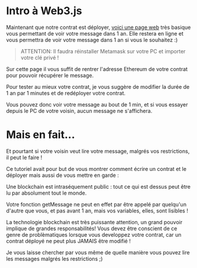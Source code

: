 # Intro à Web3.js

Maintenant que notre contrat est déployer, [voici une page web]("/interface.html") très basique vous permettant de voir votre message dans 1 an.
Elle restera en ligne et vous permettra de voir votre message dans 1 an si vous le souhaitez :)

> ATTENTION: Il faudra réinstaller Metamask sur votre PC et importer votre clé privé !

Sur cette page il vous suffit de rentrer l'adresse Ethereum de votre contrat pour pouvoir récupérer le message.

Pour tester au mieux votre contrat, je vous suggère de modifier la durée de 1 an par 1 minutes et de redéployer votre contrat.

Vous pouvez donc voir votre message au bout de 1 min, et si vous essayer depuis le PC de votre voisin, aucun message ne s'affichera.

# Mais en fait...

Et pourtant si votre voisin veut lire votre message, malgrés vos restrictions, il peut le faire !

Ce tutoriel avait pour but de vous montrer comment écrire un contrat et le déployer mais aussi de vous mettre en garde :

Une blockchain est intraséquement public : tout ce qui est dessus peut être lu par absolument tout le monde.

Votre fonction getMessage ne peut en effet par être appelé par quelqu'un d'autre que vous, et pas avant 1 an, mais vos variables, elles, sont lisibles !

La technologie blockchain est très puissante attention, un grand pouvoir implique de grandes responsabilités! Vous devez être conscient de ce genre de problèmatiques lorsque vous developpez votre contrat, car un contrat déployé ne peut plus JAMAIS être modifié !

Je vous laisse chercher par vous même de quelle manière vous pouvez lire les messages malgrés les restrictions ;)